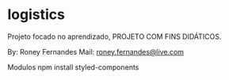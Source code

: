 # logistics

Projeto focado no aprendizado, PROJETO COM FINS DIDÁTICOS.


By: Roney Fernandes
Mail: roney.fernandes@live.com

Modulos
npm install styled-components
